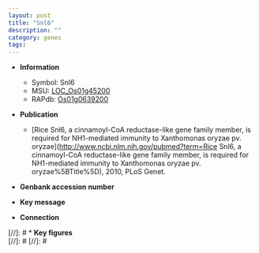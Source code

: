 ```yaml
---
layout: post
title: "Snl6"
description: ""
category: genes
tags: 
---
```


* **Information**  
    + Symbol: Snl6  
    + MSU: [LOC_Os01g45200](http://rice.plantbiology.msu.edu/cgi-bin/ORF_infopage.cgi?orf=LOC_Os01g45200)  
    + RAPdb: [Os01g0639200](http://rapdb.dna.affrc.go.jp/viewer/gbrowse_details/irgsp1?name=Os01g0639200)  

* **Publication**  
    + [Rice Snl6, a cinnamoyl-CoA reductase-like gene family member, is required for NH1-mediated immunity to Xanthomonas oryzae pv. oryzae](http://www.ncbi.nlm.nih.gov/pubmed?term=Rice Snl6, a cinnamoyl-CoA reductase-like gene family member, is required for NH1-mediated immunity to Xanthomonas oryzae pv. oryzae%5BTitle%5D), 2010, PLoS Genet.

* **Genbank accession number**  

* **Key message**  

* **Connection**  

[//]: # * **Key figures**  
[//]: # 
[//]: # 
